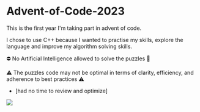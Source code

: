 # Advent-of-Code-2023
This is the first year I'm taking part in advent of code. 

I chose to use C++ because I wanted to practise my skills, explore the language and improve my algorithm solving skills.

⛔️ No Artificial Intelligence allowed to solve the puzzles 🙂

⚠️ The puzzles code may not be optimal in terms of clarity, efficiency, and adherence to best practices ⚠️ 
  - [had no time to review and optimize]

<p align="left">
  <a href="https://skillicons.dev">
    <img src="https://skillicons.dev/icons?i=cpp" />
  </a>
</p>
